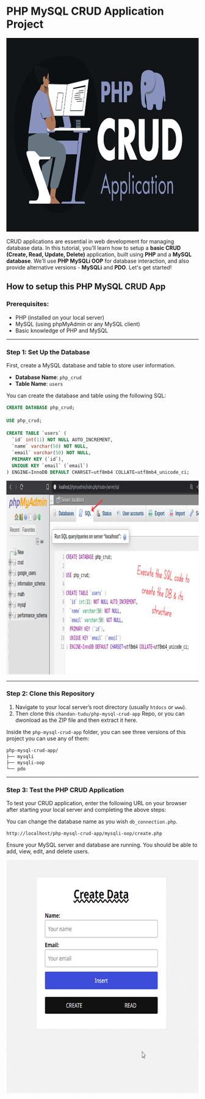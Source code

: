 # PHP MySQL CRUD Application Project

<img
  alt="PHP MySQL CRUD Application Project"
  src="thumbnail.png"
  width="900"
  height="506"
/>

CRUD applications are essential in web development for managing database data. In this tutorial, you'll learn how to setup a **basic CRUD (Create, Read, Update, Delete)** application, built using **PHP** and a **MySQL database**. We’ll use **PHP MySQLi OOP** for database interaction, and also provide alternative versions - **MySQLi** and **PDO**. Let's get started!

## How to setup this PHP MySQL CRUD App

### Prerequisites:

-   PHP (installed on your local server)
-   MySQL (using phpMyAdmin or any MySQL client)
-   Basic knowledge of PHP and MySQL

---

### Step 1: Set Up the Database

First, create a MySQL database and table to store user information.

-   **Database Name**: `php_crud`
-   **Table Name**: `users`

You can create the database and table using the following SQL:

```sql
CREATE DATABASE php_crud;

USE php_crud;

CREATE TABLE `users` (
  `id` int(11) NOT NULL AUTO_INCREMENT,
  `name` varchar(50) NOT NULL,
  `email` varchar(50) NOT NULL,
  PRIMARY KEY (`id`),
  UNIQUE KEY `email` (`email`)
) ENGINE=InnoDB DEFAULT CHARSET=utf8mb4 COLLATE=utf8mb4_unicode_ci;
```

<img
  alt="Creating the php_crud Database (MySQL)"
  src="db-creation.png"
  width="900"
  height="506"
/>

---

### Step 2: Clone this Repository

1. Navigate to your local server’s root directory (usually `htdocs` or `www`).
2. Then clone this `chandan-tudu/php-mysql-crud-app` Repo, or you can dwonload as the ZIP file and then extract it here.

Inside the `php-mysql-crud-app` folder, you can see three versions of this project you can use any of them:

```plaintext
php-mysql-crud-app/
├── mysqli
├── mysqli-oop
└── pdo
```

---

### Step 3: Test the PHP CRUD Application

To test your CRUD application, enter the following URL on your browser after starting your local server and completing the above steps:

You can change the database name as you wish `db_connection.php`.

```
http://localhost/php-mysql-crud-app/mysqli-oop/create.php
```

Ensure your MySQL server and database are running. You should be able to add, view, edit, and delete users.

<img
  alt="PHP CRUD application Demo"
  src="php-crud-application-min.gif"
  width="662"
  height="609"
/>
